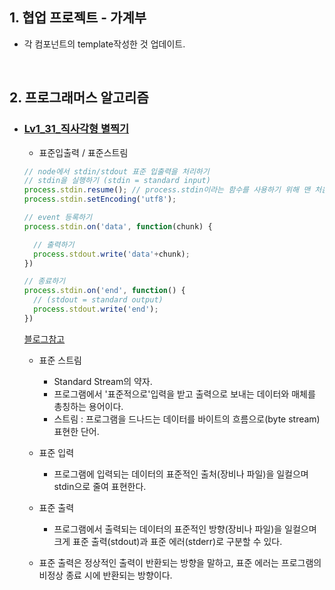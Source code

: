 ## 1. 협업 프로젝트 - 가계부
- 각 컴포넌트의 template작성한 것 업데이트.

<br/>

## 2. 프로그래머스 알고리즘
- ### [Lv1_31_직사각형 별찍기](https://github.com/EunJaePark/algorithm/blob/master/Lv1_31_%EC%A7%81%EC%82%AC%EA%B0%81%ED%98%95%20%EB%B3%84%EC%B0%8D%EA%B8%B0.html)

  - 표준입출력 / 표준스트림
  ```javascript
  // node에서 stdin/stdout 표준 입출력을 처리하기
  // stdin을 실행하기 (stdin = standard input)
  process.stdin.resume(); // process.stdin이라는 함수를 사용하기 위해 맨 처음 먼저 제시해 준 것.
  process.stdin.setEncoding('utf8');

  // event 등록하기
  process.stdin.on('data', function(chunk) {

    // 출력하기
    process.stdout.write('data'+chunk);
  })

  // 종료하기 
  process.stdin.on('end', function() {
    // (stdout = standard output)
    process.stdout.write('end');
  })
  ```
    [블로그참고](https://m.blog.naver.com/PostView.nhn?blogId=zerosum99&logNo=120208002778&proxyReferer=https:%2F%2Fwww.google.com%2F)

  - 표준 스트림
    - Standard Stream의 약자.
    - 프로그램에서 '표준적으로'입력을 받고 출력으로 보내는 데이터와 매체를 총칭하는 용어이다.
    - 스트림 : 프로그램을 드나드는 데이터를 바이트의 흐름으로(byte stream) 표현한 단어.

  - 표준 입력
    - 프로그램에 입력되는 데이터의 표준적인 출처(장비나 파일)을 일컬으며 stdin으로 줄여 표현한다.

  - 표준 출력
    - 프로그램에서 출력되는 데이터의 표준적인 방향(장비나 파일)을 일컬으며 크게 표준 출력(stdout)과 표준 에러(stderr)로 구분할 수 있다.

  - 표준 출력은 정상적인 출력이 반환되는 방향을 말하고, 표준 에러는 프로그램의 비정상 종료 시에 반환되는 방향이다.



